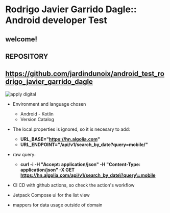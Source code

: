 # **Rodrigo Javier Garrido Dagle**:: Android developer Test

## welcome!

## REPOSITORY

## **https://github.com/jardindunoix/android_test_rodrigo_javier_garrido_dagle**

![apply digital](https://a.storyblok.com/f/234030/556x192/227a4b0492/apply-digital-logo_full.png/m/556x192)

* Environment and language chosen
    - Android - Kotlin
    - Version Catalog

* The local.properties is ignored, so it is necesary to add:
    - **URL_BASE="https://hn.algolia.com"**
    - **URL_ENDPOINT="/api/v1/search_by_date?query=mobile/"**

* raw query:
    - **curl -i -H "Accept: application/json" -H "Content-Type: application/json" -X
      GET https://hn.algolia.com/api/v1/search_by_date\?query\=mobile**

* CI CD with github actions, so check the action's workflow

* Jetpack Compose ui for the list view

* mappers for data usage outside of domain

